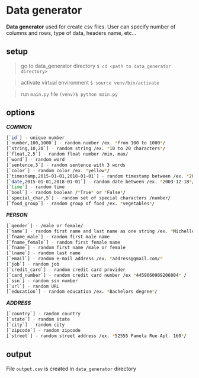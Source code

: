 # Data generator
**Data generator** used for create csv files. User can specify number of columns and rows, type of data, headers name, etc...
## setup
>go to data_generator directory
`$ cd <path to data_generator directory>`

>activate virtual environment
`$ source venv/bin/activate`

>run `main.py` file 
`(venv)$ python main.py`

## options
***COMMON***
```sh
[`id`] - unique number
[`number,100,1000`] - random number /ex. *from 100 to 1000*/
[`string,10,20`] - random string /ex. *10 to 20 characters*/
[`float,2,5`] - random float number /min, max/
[`word`] - random word
[`sentence,3`] - random sentence with 3 words
[`color`] - random color /ex. *yellow*/
[`timestamp,2015-01-01,2018-01-01`] - random timestamp between /ex. *2003-12-18 16:35:17*/
[`date,2015-01-01,2018-01-01`] - random date between /ex. *2003-12-18*/
[`time`] - random time
[`bool`] - random boolean /*True* or *False*/
[`special_char,5`] - random set of special characters /number/
[`food_group`] - random group of food /ex. *vegetables*/
```
***PERSON***
```sh
[`gender`] - /male or female/
[`name`] - random first name and last name as one string /ex. *Michelle Gibson*/
[`fname_male`] - random first male name
[`fname_female`] - random first female name
[`fname`] - random first name /male or female
[`lname`] - random last name
[`email`] - random e-mail address /ex. *address@gmail.com/*
[`job`] - random job
[`credit_card`] - random credit card provider
[`card_number`] - random credit card number /ex *4459660909206004* /
[`ssn`] - random ssn number
[`url`] - random URL
[`education`] - random education /ex. *Bachelors degree*/
```
 ***ADDRESS*** 
 ```sh
 [`country`] - random country 
 [`state`] - random state 
 [`city`] - random city 
 [`zipcode`] - random zipcode
 [`street`] - random street address /ex. *52555 Pamela Rue Apt. 160*/
 ```
## output
File `output.csv` is created in  `data_generator` directory